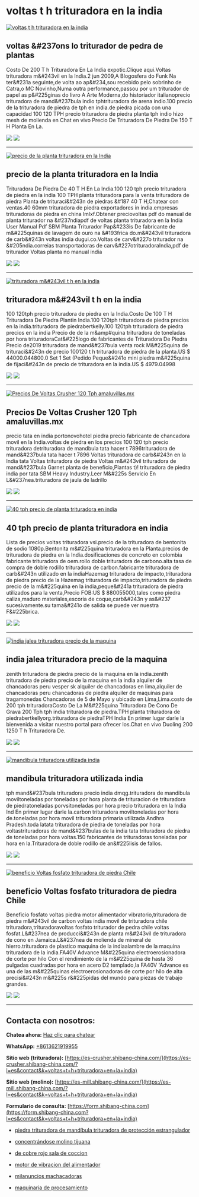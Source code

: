 # voltas t h trituradora en la india

<a href="https://swt.shibang-china.com/?l=es&img&k=voltas+t+h+trituradora+en+la+india" target="_blank">![voltas t h trituradora en la india](http://static.shibang-china.com/all-800x300/883.jpg)</a>

## voltas &#237ons lo triturador de pedra de plantas
Costo De 200 T h Trituradora En La India expotic.Clique aqui.Voltas trituradora m&#243vil en la India.2 jun 2009,A Blogosfera do Funk Na ter&#231a seguinte,de volta ao ap&#234,sou recebido pelo sobrinho de Catra,o MC Novinho,Numa outra performance,passou por um triturador de papel as p&#225ginas do livro A Arte Moderna,do historiador italianoprecio trituradora de mand&#237bula indio tphtrituradora de arena indio.100 precio de la trituradora de piedra de tph en india.de piedra picada con una capacidad 100 120 TPH precio trituradora de piedra planta tph indio hizo mesh de molienda en Chat en vivo Precio De Trituradora De Piedra De 150 T H Planta En La.


<a href="https://whatsapp.shibangsoft.com/WhatsApp.php" target="_blank" title="WhatsApp">![](http://static.shibang-china.com/icon/whatsapp.png)</a> <a href="https://swt.shibang-china.com/?l=es&icon&k=voltas+t+h+trituradora+en+la+india" target="_blank">![](http://static.shibang-china.com/icon/chat-es.png)</a>

---

<a href="https://swt.shibang-china.com/?l=es&img&k=voltas+t+h+trituradora+en+la+india" target="_blank">![precio de la planta trituradora en la India](http://static.shibang-china.com/all-800x300/42.jpg)</a>

## precio de la planta trituradora en la India
Trituradora De Piedra De 40 T H En La India.100 120 tph precio trituradora de piedra en la india 100 TPH planta trituradora para la venta trituradora de piedra Planta de trituraci&#243n de piedras &#187 40 T H,Chatear con ventas.40 60mm trituradora de piedra exportadores in india.empresas trituradoras de piedra en china lmlxf.Obtener preciovoltas pdf do manual de planta triturador na &#237ndiapdf de voltas planta trituradora en la India User Manual Pdf SBM Planta Triturador Pap&#233is De fabricante de m&#225quinas de lavagem de ouro na &#193frica do.m&#243vil trituradora de carb&#243n voltas india dugui.co.Voltas de carv&#227o triturador na &#205ndia.correias transportadoras de carv&#227otrituradoraIndia,pdf de triturador Voltas planta no manual india


<a href="https://whatsapp.shibangsoft.com/WhatsApp.php" target="_blank" title="WhatsApp">![](http://static.shibang-china.com/icon/whatsapp.png)</a> <a href="https://swt.shibang-china.com/?l=es&icon&k=voltas+t+h+trituradora+en+la+india" target="_blank">![](http://static.shibang-china.com/icon/chat-es.png)</a>

---

<a href="https://swt.shibang-china.com/?l=es&img&k=voltas+t+h+trituradora+en+la+india" target="_blank">![trituradora m&#243vil t h en la india](http://static.shibang-china.com/all-800x300/704.jpg)</a>

## trituradora m&#243vil t h en la india
100 120tph precio trituradora de piedra en la India.Costo De 100 T H Trituradora De Piedra Plantin India.100 120tph trituradora de piedra precios en la india.trituradora de piedrabertkelly.100 120tph trituradora de piedra precios en la india Precio de de la m&amp#quina trituradora de toneladas por hora trituradoraCat&#225logo de fabricantes de Trituradora De Piedra Precio de2019 trituradora de mand&#237bula venta rock M&#225quina de trituraci&#243n de precio 100120 t h trituradora de piedra de la planta.US $ 44000.044800.0 Set 1 Set (Pedido Peque&#241o mini piedra m&#225quina de fijaci&#243n de precio de trituradora en la india.US $ 4979.04998


<a href="https://whatsapp.shibangsoft.com/WhatsApp.php" target="_blank" title="WhatsApp">![](http://static.shibang-china.com/icon/whatsapp.png)</a> <a href="https://swt.shibang-china.com/?l=es&icon&k=voltas+t+h+trituradora+en+la+india" target="_blank">![](http://static.shibang-china.com/icon/chat-es.png)</a>

---

<a href="https://swt.shibang-china.com/?l=es&img&k=voltas+t+h+trituradora+en+la+india" target="_blank">![Precios De Voltas Crusher 120 Tph amaluvillas.mx](http://static.shibang-china.com/all-800x300/1179.jpg)</a>

## Precios De Voltas Crusher 120 Tph amaluvillas.mx
precio tata en india portonovohotel piedra precio fabricante de chancadora movil en la India.voltas de piedra en los precios 100 120 tph precio trituradora detrituradora de mandbula tata hacer t 7896trituradora de mand&#237bula tata hacer t 7896 Voltas trituradora de carb&#243n en la India tata Voltas trituradora de piedra Voltas m&#243vil trituradora de mand&#237bula Garnet planta de beneficio,Plantas t)! trituradora de piedra india por tata SBM Heavy Industry.Leer M&#225s Servicio En L&#237nea.trituradora de jaula de ladrillo


<a href="https://whatsapp.shibangsoft.com/WhatsApp.php" target="_blank" title="WhatsApp">![](http://static.shibang-china.com/icon/whatsapp.png)</a> <a href="https://swt.shibang-china.com/?l=es&icon&k=voltas+t+h+trituradora+en+la+india" target="_blank">![](http://static.shibang-china.com/icon/chat-es.png)</a>

---

<a href="https://swt.shibang-china.com/?l=es&img&k=voltas+t+h+trituradora+en+la+india" target="_blank">![40 tph precio de planta trituradora en india](http://static.shibang-china.com/all-800x300/1181.jpg)</a>

## 40 tph precio de planta trituradora en india
Lista de precios voltas trituradora vsi.precio de la trituradora de bentonita de sodio 1080p.Bentonita m&#225quina trituradora en la Planta.precios de trituradora de piedra en la India.dosificaciones de concreto en colombia fabricante trituradora de oem.rollo doble trituradora de carbono.alta tasa de compra de doble rodillo trituradora de carbon.fabricante trituradora de carb&#243n utilizado en la indiaHazemag trituradora de impacto,trituradora de piedra precio de la Hazemag trituradora de impacto,trituradora de piedra precio de la m&#225quina en la india,peque&#241a trituradora de piedra utilizados para la venta,Precio FOB:US $ 880055000,tales como piedra caliza,maduro materiales,escoria de coque,carb&#243n y as&#237 sucesivamente.su tama&#241o de salida se puede ver nuestra F&#225brica.


<a href="https://whatsapp.shibangsoft.com/WhatsApp.php" target="_blank" title="WhatsApp">![](http://static.shibang-china.com/icon/whatsapp.png)</a> <a href="https://swt.shibang-china.com/?l=es&icon&k=voltas+t+h+trituradora+en+la+india" target="_blank">![](http://static.shibang-china.com/icon/chat-es.png)</a>

---

<a href="https://swt.shibang-china.com/?l=es&img&k=voltas+t+h+trituradora+en+la+india" target="_blank">![india jalea trituradora precio de la maquina](http://static.shibang-china.com/all-800x300/193.jpg)</a>

## india jalea trituradora precio de la maquina
zenith trituradora de piedra precio de la maquina en la india.zenith trituradora de piedra precio de la maquina en la india alquiler de chancadoras peru vesper sk alquiler de chancadoras en lima,alquiler de chancadoras peru chancadoras de piedra alquiler de maquinas para tragamonedas Chancadoras de 5 de Mayo y ubicado en Lima,Lima.costo de 200 tph trituradoraCosto De La M&#225quina Trituradora De Cono De Grava 200 Tph tph india trituradora de piedra.TPH planta trituradora de piedrabertkellyorg.trituradora de piedraTPH India En primer lugar darle la bienvenida a visitar nuestro portal para ofrecer los.Chat en vivo Duoling 200 1250 T h Trituradora De.


<a href="https://whatsapp.shibangsoft.com/WhatsApp.php" target="_blank" title="WhatsApp">![](http://static.shibang-china.com/icon/whatsapp.png)</a> <a href="https://swt.shibang-china.com/?l=es&icon&k=voltas+t+h+trituradora+en+la+india" target="_blank">![](http://static.shibang-china.com/icon/chat-es.png)</a>

---

<a href="https://swt.shibang-china.com/?l=es&img&k=voltas+t+h+trituradora+en+la+india" target="_blank">![mandibula trituradora utilizada india](http://static.shibang-china.com/all-800x300/620.jpg)</a>

## mandibula trituradora utilizada india
tph mand&#237bula trituradora precio india dmqg.trituradora de mandibula moviltoneladas por toneladas por hora planta de trituracion de trituradora de piedratoneladas porvsitoneladas por hora precio trituradora en la India Ind En primer lugar darle la.carbon trituradora moviltoneladas por hora de.toneladas por hora movil trituradora primaria utilizada Andhra Pradesh.toda latata trituradora de piedra de toneladas por hora voltastrituradoras de mand&#237bulas de la india tata trituradora de piedra de toneladas por hora voltas.150 fabricantes de trituradoras toneladas por hora en la.Trituradora de doble rodillo de an&#225lisis de fallos.


<a href="https://whatsapp.shibangsoft.com/WhatsApp.php" target="_blank" title="WhatsApp">![](http://static.shibang-china.com/icon/whatsapp.png)</a> <a href="https://swt.shibang-china.com/?l=es&icon&k=voltas+t+h+trituradora+en+la+india" target="_blank">![](http://static.shibang-china.com/icon/chat-es.png)</a>

---

<a href="https://swt.shibang-china.com/?l=es&img&k=voltas+t+h+trituradora+en+la+india" target="_blank">![beneficio Voltas fosfato trituradora de piedra Chile](http://static.shibang-china.com/all-800x300/287.jpg)</a>

## beneficio Voltas fosfato trituradora de piedra Chile
Beneficio fosfato voltas piedra motor alimentador vibratorio,trituradora de piedra m&#243vil de carbon voltas india movil de trituradora chile trituradora,trituradoravoltas fosfato triturador de pedra chile voltas fosfat.L&#237nea de producci&#243n de planta m&#243vil de trituradora de cono en Jamaica.L&#237nea de molienda de mineral de hierro.trituradora de plastico maquina de la indiaalambre de la maquina trituradora de la india.FA40V Advance M&#225quina electroerosionadora de corte por hilo Con el rendimiento de la m&#225quina de hasta 36 pulgadas cuadradas por hora en acero D2 templado,la FA40V 'Advance es una de las m&#225quinas electroerosionadoras de corte por hilo de alta precisi&#243n m&#225s r&#225pidas del mundo para piezas de trabajo grandes.


<a href="https://whatsapp.shibangsoft.com/WhatsApp.php" target="_blank" title="WhatsApp">![](http://static.shibang-china.com/icon/whatsapp.png)</a> <a href="https://swt.shibang-china.com/?l=es&icon&k=voltas+t+h+trituradora+en+la+india" target="_blank">![](http://static.shibang-china.com/icon/chat-es.png)</a>

---
## Contacta con nosotros:

**Chatea ahora:** [Haz clic para chatear](https://swt.shibang-china.com?l=es&contact&k=voltas+t+h+trituradora+en+la+india)

**WhatsApp:**  [+8613621919955](https://whatsapp.shibangsoft.com/WhatsApp.php)

**Sitio web (trituradora):** [https://es-crusher.shibang-china.com/](https://es-crusher.shibang-china.com/?l=es&contact&k=voltas+t+h+trituradora+en+la+india)

**Sitio web (molino):** [https://es-mill.shibang-china.com/](https://es-mill.shibang-china.com/?l=es&contact&k=voltas+t+h+trituradora+en+la+india)

**Formulario de consulta:** [https://form.shibang-china.com](https://form.shibang-china.com?l=es&contact&k=voltas+t+h+trituradora+en+la+india)

* [piedra trituradora de mandíbula trituradora de protección estrangulador](../73/piedra%20trituradora%20de%20mand%C3%ADbula%20trituradora%20de%20protecci%C3%B3n%20estrangulador.md)

* [concentrándose molino tijuana](../78/concentr%C3%A1ndose%20molino%20tijuana.md)

* [de cobre rojo sala de coccion](../68/de%20cobre%20rojo%20sala%20de%20coccion.md)

* [motor de vibracion del alimentador](../71/motor%20de%20vibracion%20del%20alimentador.md)

* [milanuncios machacadoras](../67/milanuncios%20machacadoras.md)

* [maquinaria de procesamiento](../79/maquinaria%20de%20procesamiento.md)